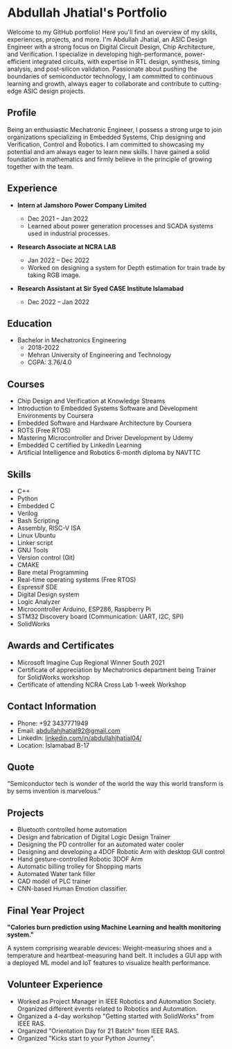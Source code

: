 # Abdullah Jhatial's Portfolio

Welcome to my GitHub portfolio! Here you'll find an overview of my skills, experiences, projects, and more. I'm Abdullah Jhatial, an ASIC Design Engineer with a strong focus on Digital Circuit Design, Chip Architecture, and Verification. I specialize in developing high-performance, power-efficient integrated circuits, with expertise in RTL design, synthesis, timing analysis, and post-silicon validation. Passionate about pushing the boundaries of semiconductor technology, I am committed to continuous learning and growth, always eager to collaborate and contribute to cutting-edge ASIC design projects.
## Profile

Being an enthusiastic Mechatronic Engineer, I possess a strong urge to join organizations specializing in Embedded Systems, Chip designing and Verification, Control and Robotics. I am committed to showcasing my potential and am always eager to learn new skills. I have gained a solid foundation in mathematics and firmly believe in the principle of growing together with the team.

## Experience

- **Intern at Jamshoro Power Company Limited**
  - Dec 2021 – Jan 2022
  - Learned about power generation processes and SCADA systems used in industrial processes.

- **Research Associate at NCRA LAB**
  - Jan 2022 – Dec 2022
  - Worked on designing a system for Depth estimation for train trade by taking RGB image.

- **Research Assistant at Sir Syed CASE Institute Islamabad**
  - Dec 2022 – Jan 2022

## Education

- Bachelor in Mechatronics Engineering
  - 2018-2022
  - Mehran University of Engineering and Technology
  - CGPA: 3.76/4.0

## Courses

- Chip Design and Verification at Knowledge Streams
- Introduction to Embedded Systems Software and Development Environments by Coursera
- Embedded Software and Hardware Architecture by Coursera
- ROTS (Free RTOS)
- Mastering Microcontroller and Driver Development by Udemy
- Embedded C certified by LinkedIn Learning
- Artificial Intelligence and Robotics 6-month diploma by NAVTTC

## Skills

- C++
- Python
- Embedded C
- Verilog
- Bash Scripting
- Assembly, RISC-V ISA
- Linux Ubuntu
- Linker script
- GNU Tools
- Version control (Git)
- CMAKE
- Bare metal Programming
- Real-time operating systems (Free RTOS)
- Espressif SDE
- Digital Design system
- Logic Analyzer
- Microcontroller Arduino, ESP286, Raspberry Pi
- STM32 Discovery board (Communication: UART, I2C, SPI)
- SolidWorks

## Awards and Certificates

- Microsoft Imagine Cup Regional Winner South 2021
- Certificate of appreciation by Mechatronics department being Trainer for SolidWorks workshop
- Certificate of attending NCRA Cross Lab 1-week Workshop

## Contact Information

- Phone: +92 3437771949
- Email: abdullahjhatial92@gmail.com
- LinkedIn: [linkedin.com/in/abdullahjhatial04/](linkedin.com/in/abdullahjhatial04/)
- Location: Islamabad B-17

## Quote

"Semiconductor tech is wonder of the world the way this world transform is by sems invention is marvelous."

## Projects

- Bluetooth controlled home automation
- Design and fabrication of Digital Logic Design Trainer
- Designing the PD controller for an automated water cooler
- Designing and developing a 4DOF Robotic Arm with desktop GUI control
- Hand gesture-controlled Robotic 3DOF Arm
- Automatic billing trolley for Shopping marts
- Automated Water tank filler
- CAD model of PLC trainer
- CNN-based Human Emotion classifier.

## Final Year Project

**"Calories burn prediction using Machine Learning and health monitoring system."**

A system comprising wearable devices: Weight-measuring shoes and a temperature and heartbeat-measuring hand belt. It includes a GUI app with a deployed ML model and IoT features to visualize health performance.

## Volunteer Experience

- Worked as Project Manager in IEEE Robotics and Automation Society. Organized different events related to Robotics and Automation.
- Organized a 4-day workshop "Getting started with SolidWorks" from IEEE RAS.
- Organized "Orientation Day for 21 Batch" from IEEE RAS.
- Organized "Kicks start to your Python Journey".
